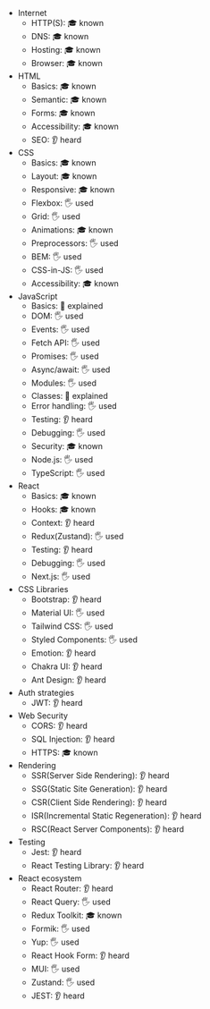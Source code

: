 - Internet
  - HTTP(S): 🎓 known
  - DNS: 🎓 known
  - Hosting: 🎓 known
  - Browser: 🎓 known
- HTML
  - Basics: 🎓 known
  - Semantic: 🎓 known
  - Forms: 🎓 known
  - Accessibility: 🎓 known
  - SEO: 👂 heard
- CSS
  - Basics: 🎓 known
  - Layout: 🎓 known
  - Responsive: 🎓 known
  - Flexbox: 🖐️ used
  - Grid: 🖐️ used
  - Animations: 🎓 known
  - Preprocessors: 🖐️ used
  - BEM: 🖐️ used
  - CSS-in-JS: 🖐️ used
  - Accessibility: 🎓 known
- JavaScript
  - Basics: 🙋 explained
  - DOM: 🖐️ used
  - Events: 🖐️ used
  - Fetch API: 🖐️ used
  - Promises: 🖐️ used
  - Async/await: 🖐️ used
  - Modules: 🖐️ used
  - Classes: 🙋 explained
  - Error handling: 🖐️ used
  - Testing: 👂 heard
  - Debugging: 🖐️ used
  - Security: 🎓 known
  - Node.js: 🖐️ used
  - TypeScript: 🖐️ used
- React
  - Basics: 🎓 known
  - Hooks: 🎓 known
  - Context: 👂 heard
  - Redux(Zustand): 🖐️ used
  - Testing: 👂 heard
  - Debugging: 🖐️ used
  - Next.js: 🖐️ used
- CSS Libraries
  - Bootstrap: 👂 heard
  - Material UI: 🖐️ used
  - Tailwind CSS: 🖐️ used
  - Styled Components: 🖐️ used
  - Emotion: 👂 heard
  - Chakra UI: 👂 heard
  - Ant Design: 👂 heard
- Auth strategies
  - JWT: 👂 heard
- Web Security
  - CORS: 👂 heard
  - SQL Injection: 👂 heard
  - HTTPS: 🎓 known
- Rendering
  - SSR(Server Side Rendering): 👂 heard
  - SSG(Static Site Generation): 👂 heard
  - CSR(Client Side Rendering): 👂 heard
  - ISR(Incremental Static Regeneration): 👂 heard
  - RSC(React Server Components): 👂 heard
- Testing
  - Jest: 👂 heard
  - React Testing Library: 👂 heard
- React ecosystem
  - React Router: 👂 heard
  - React Query: 🖐️ used
  - Redux Toolkit: 🎓 known
  - Formik: 🖐️ used
  - Yup: 🖐️ used
  - React Hook Form: 👂 heard
  - MUI: 🖐️ used
  - Zustand: 🖐️ used
  - JEST: 👂 heard
